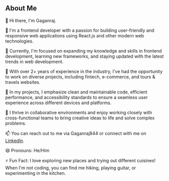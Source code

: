 ## About Me

👋 Hi there, I'm Gaganraj.

👀 I'm a frontend developer with a passion for building user-friendly and responsive web applications using React.js and other modern web technologies.

🌱 Currently, I'm focused on expanding my knowledge and skills in frontend development, learning new frameworks, and staying updated with the latest trends in web development.

💼 With over 2+ years of experience in the industry, I've had the opportunity to work on diverse projects, including fintech, e-commerce, and tours & travels websites.

🔧 In my projects, I emphasize clean and maintainable code, efficient performance, and accessibility standards to ensure a seamless user experience across different devices and platforms.

🚀 I thrive in collaborative environments and enjoy working closely with cross-functional teams to bring creative ideas to life and solve complex problems.

📫 You can reach out to me via Gaganraj844 or connect with me on [LinkedIn]([https://www.linkedin.com/in/yourlinkedinprofile](https://www.linkedin.com/in/gagan-raj-a45579240/?trk=public-profile-join-page)).

😄 Pronouns: He/Him

⚡ Fun Fact: I love exploring new places and trying out different cuisines! When I'm not coding, you can find me hiking, playing guitar, or experimenting in the kitchen.



<!---
GaganRj/GaganRj is a ✨ special ✨ repository because its `README.md` (this file) appears on your GitHub profile.
You can click the Preview link to take a look at your changes.
--->
